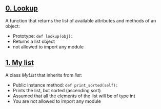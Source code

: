 ## [0. Lookup](0-lookup.py)
A function that returns the list of available attributes and methods of an object:

- Prototype: ```def lookup(obj):```
- Returns a list object
- not allowed to import any module

## [1. My list](1-my_list.py)
A class *MyList* that inherits from *list*:

- Public instance method: ```def print_sorted(self):``` 
- Prints the list, but sorted (ascending sort)
- Assumed that all the elements of the list will be of type int
- You are not allowed to import any module
